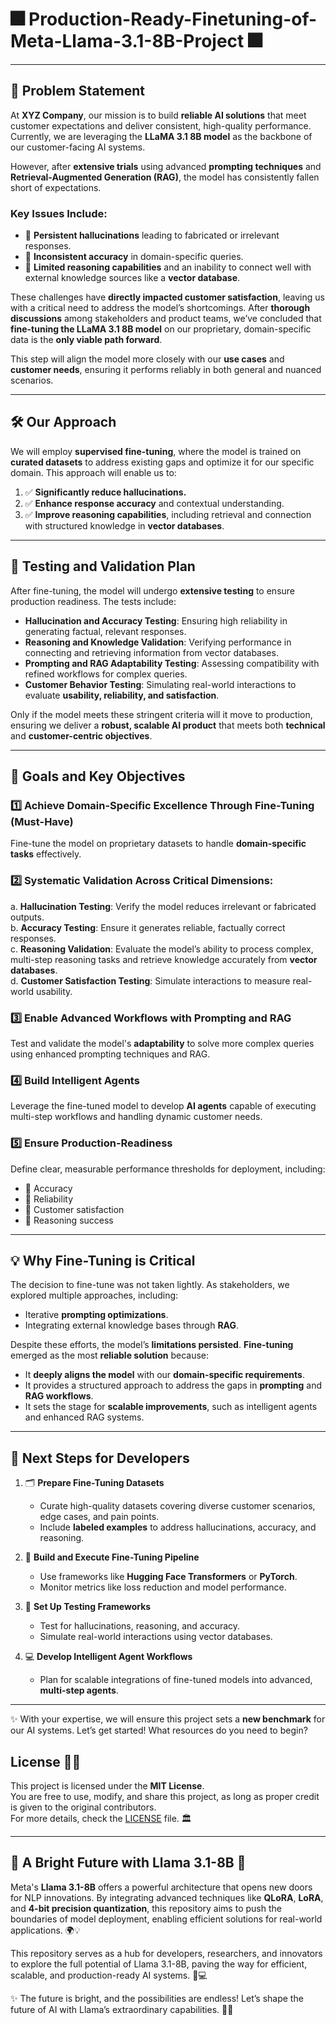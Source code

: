 # 🎆 **Production-Ready-Finetuning-of-Meta-Llama-3.1-8B-Project** 🎆  

---

## 🚩 **Problem Statement**  

At **XYZ Company**, our mission is to build **reliable AI solutions** that meet customer expectations and deliver consistent, high-quality performance. Currently, we are leveraging the **LLaMA 3.1 8B model** as the backbone of our customer-facing AI systems.  

However, after **extensive trials** using advanced **prompting techniques** and **Retrieval-Augmented Generation (RAG)**, the model has consistently fallen short of expectations.  

### **Key Issues Include:**  
- 🔴 **Persistent hallucinations** leading to fabricated or irrelevant responses.  
- 🔴 **Inconsistent accuracy** in domain-specific queries.  
- 🔴 **Limited reasoning capabilities** and an inability to connect well with external knowledge sources like a **vector database**.  

These challenges have **directly impacted customer satisfaction**, leaving us with a critical need to address the model’s shortcomings. After **thorough discussions** among stakeholders and product teams, we’ve concluded that **fine-tuning the LLaMA 3.1 8B model** on our proprietary, domain-specific data is the **only viable path forward**.  

This step will align the model more closely with our **use cases** and **customer needs**, ensuring it performs reliably in both general and nuanced scenarios.  

---

## 🛠 **Our Approach**  

We will employ **supervised fine-tuning**, where the model is trained on **curated datasets** to address existing gaps and optimize it for our specific domain. This approach will enable us to:  
1. ✅ **Significantly reduce hallucinations.**  
2. ✅ **Enhance response accuracy** and contextual understanding.  
3. ✅ **Improve reasoning capabilities**, including retrieval and connection with structured knowledge in **vector databases**.  

---

## 🧪 **Testing and Validation Plan**  

After fine-tuning, the model will undergo **extensive testing** to ensure production readiness. The tests include:  
- **Hallucination and Accuracy Testing**: Ensuring high reliability in generating factual, relevant responses.  
- **Reasoning and Knowledge Validation**: Verifying performance in connecting and retrieving information from vector databases.  
- **Prompting and RAG Adaptability Testing**: Assessing compatibility with refined workflows for complex queries.  
- **Customer Behavior Testing**: Simulating real-world interactions to evaluate **usability, reliability, and satisfaction**.  

Only if the model meets these stringent criteria will it move to production, ensuring we deliver a **robust, scalable AI product** that meets both **technical** and **customer-centric objectives**.

---

## 🎯 **Goals and Key Objectives**  

### 1️⃣ **Achieve Domain-Specific Excellence Through Fine-Tuning (Must-Have)**  
Fine-tune the model on proprietary datasets to handle **domain-specific tasks** effectively.  

### 2️⃣ **Systematic Validation Across Critical Dimensions:**  
a. **Hallucination Testing**: Verify the model reduces irrelevant or fabricated outputs.  
b. **Accuracy Testing**: Ensure it generates reliable, factually correct responses.  
c. **Reasoning Validation**: Evaluate the model’s ability to process complex, multi-step reasoning tasks and retrieve knowledge accurately from **vector databases**.  
d. **Customer Satisfaction Testing**: Simulate interactions to measure real-world usability.  

### 3️⃣ **Enable Advanced Workflows with Prompting and RAG**  
Test and validate the model's **adaptability** to solve more complex queries using enhanced prompting techniques and RAG.  

### 4️⃣ **Build Intelligent Agents**  
Leverage the fine-tuned model to develop **AI agents** capable of executing multi-step workflows and handling dynamic customer needs.  

### 5️⃣ **Ensure Production-Readiness**  
Define clear, measurable performance thresholds for deployment, including:  
- 🎯 Accuracy  
- 🎯 Reliability  
- 🎯 Customer satisfaction  
- 🎯 Reasoning success  

---

## 💡 **Why Fine-Tuning is Critical**  

The decision to fine-tune was not taken lightly. As stakeholders, we explored multiple approaches, including:  
- Iterative **prompting optimizations**.  
- Integrating external knowledge bases through **RAG**.  

Despite these efforts, the model’s **limitations persisted**. **Fine-tuning** emerged as the most **reliable solution** because:  
- It **deeply aligns the model** with our **domain-specific requirements**.  
- It provides a structured approach to address the gaps in **prompting** and **RAG workflows**.  
- It sets the stage for **scalable improvements**, such as intelligent agents and enhanced RAG systems.  

---

## 🏁 **Next Steps for Developers**  

1. 🗂 **Prepare Fine-Tuning Datasets**  
   - Curate high-quality datasets covering diverse customer scenarios, edge cases, and pain points.  
   - Include **labeled examples** to address hallucinations, accuracy, and reasoning.  

2. 🔧 **Build and Execute Fine-Tuning Pipeline**  
   - Use frameworks like **Hugging Face Transformers** or **PyTorch**.  
   - Monitor metrics like loss reduction and model performance.  

3. 🧪 **Set Up Testing Frameworks**  
   - Test for hallucinations, reasoning, and accuracy.  
   - Simulate real-world interactions using vector databases.  

4. 💻 **Develop Intelligent Agent Workflows**  
   - Plan for scalable integrations of fine-tuned models into advanced, **multi-step agents**.  

---

✨ With your expertise, we will ensure this project sets a **new benchmark** for our AI systems. Let’s get started! What resources do you need to begin?  


## License 📜✨

This project is licensed under the **MIT License**.  
You are free to use, modify, and share this project, as long as proper credit is given to the original contributors.  
For more details, check the [LICENSE](LICENSE) file. 🏛️  

---

## 🌠 A Bright Future with Llama 3.1-8B 🌠

Meta's **Llama 3.1-8B** offers a powerful architecture that opens new doors for NLP innovations. By integrating advanced techniques like **QLoRA**, **LoRA**, and **4-bit precision quantization**, this repository aims to push the boundaries of model deployment, enabling efficient solutions for real-world applications. 🌍💡  

This repository serves as a hub for developers, researchers, and innovators to explore the full potential of Llama 3.1-8B, paving the way for efficient, scalable, and production-ready AI systems. 🚀💻  

✨ The future is bright, and the possibilities are endless! Let’s shape the future of AI with Llama’s extraordinary capabilities. 🎇🎆
